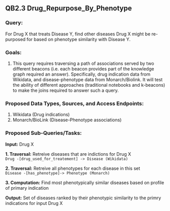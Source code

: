 ## QB2.3 Drug_Repurpose_By_Phenotype 

### Query:
For Drug X that treats Disease Y, find other diseases Drug X might be re-purposed for based on phenotype similarity with Disease Y.

### Goals:
1. This query requires traversing a  path of associations served by two different beacons (i.e. each beacon provides part of the knowledge graph required an answer).  Specifically, drug indication data from Wikidata, and disease-phenotype data from Monarch/Biolink.  It will test the ability of different approaches (traditional notebooks and k-beacons) to make the joins required to answer such a query.

### Proposed Data Types, Sources, and Access Endpoints:
1. Wikidata (Drug indications)
2. Monarch/BioLink (Disease-Phenotype associations)
  
### Proposed Sub-Queries/Tasks:
   
**Input:** Drug X  
  
**1. Traversal:** Retreive diseases that are indictions for Drug X   
`Drug -[drug_used_for_treatement] -> Disease (Wikidata)`  

**2. Traversal:** Retreive all phenotypes for each disease in this set   
`Disease -[has_phenotype]-> Phenotype (Monarch)`  

**3. Computation:** Find most phenotypically similar diseases based on profile of primary indication    

**Output:** Set of diseases ranked by their phenotypic similarity to the primry indications for input Drug X

